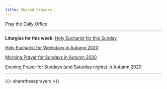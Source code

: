 ```yaml
---
title: Shared Prayers
---
```


[Pray the Daily Office](daily/)

-------------

**Liturgies for this week:**
[Holy Eucharist for this Sunday](archive/he-pentecost-covid-current)

[Holy Eucharist for Weekdays in Autumn 2020](archive/he-pentecost-covid-weekday-current)

[Morning Prayer for Sundays in Autumn 2020](archive/mp-sundayautumn)

[Evening Prayer for Sundays (and Saturday nights) in Autumn 2020](archive/ep-sundayautumn)

------------

{{< sharetheseprayers >}}
